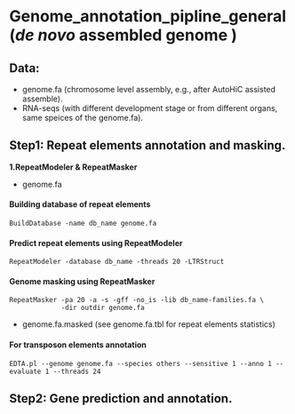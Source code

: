 # Genome_annotation_pipline_general (_de novo_ assembled genome )

## Data:
  * genome.fa (chromosome level assembly, e.g., after AutoHiC assisted assemble).
  * RNA-seqs (with different development stage or from different organs, same speices of the  genome.fa).
## Step1: Repeat elements annotation and masking.
  **1.RepeatModeler & RepeatMasker**
  * genome.fa  
#### Building database of repeat elements
```
BuildDatabase -name db_name genome.fa
```
#### Predict repeat elements using RepeatModeler
```
RepeatModeler -database db_name -threads 20 -LTRStruct
```
#### Genome masking using RepeatMasker
```
RepeatMasker -pa 20 -a -s -gff -no_is -lib db_name-families.fa \
             -dir outdir genome.fa
```
* genome.fa.masked (see genome.fa.tbl for repeat elements statistics)
#### For transposon elements annotation
```
EDTA.pl --genome genome.fa --species others --sensitive 1 --anno 1 --evaluate 1 --threads 24
```
## Step2: Gene prediction and annotation.


